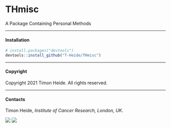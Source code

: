 # THmisc 
<!-- badges: start -->
<!-- badges: end -->

A Package Containing Personal Methods
 
-----

#### Installation

``` r
# install.packages("devtools")
devtools::install_github("T-Heide/THmisc")
```

-----

#### Copyright

Copyright 2021 Timon Heide. All rights reserved.

-----

#### Contacts

Timon Heide, _Institute of Cancer Research, London, UK_.

[![](https://img.shields.io/badge/Email-timon.heide@icr.ac.uk-informational.svg?style=social)](mailto:timon.heide@icr.ac.uk)
[![](https://img.shields.io/badge/Github-T--Heide-informational.svg?style=social&logo=GitHub)](https://github.com/T-Heide)


